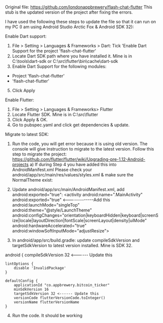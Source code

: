 Original file: https://github.com/londonappbrewery/flash-chat-flutter
This stub is the updated version of the project after fixing the errors. 

I have used the following these steps to update the file so that it can run on my PC (I am using Android Studio Arctic Fox & Android SDK 32):

Enable Dart support:
1. File > Setting > Languages & Frameworks > Dart: Tick 'Enable Dart Support for the project 'flash-chat-flutter'
2. Locate Dart SDK path where you have installed it. Mine is in C:\tools\dart-sdk or C:\src\flutter\bin\cache\dart-sdk
3. Enable Dart Support for the following modules: 
- Project 'flash-chat-flutter'
- 'flash-chat-flutter'
5. Click Apply

Enable Flutter: 
1. File > Setting > Languages & Frameworks> Flutter
2. Locate Flutter SDK. Mine is in C:\src\flutter
3. Click Apply & OK. 
4. Go to pubspec.yaml and click get dependencies & update. 

Migrate to latest SDK: 
1. Run the code, you will get error because it is using old version. The console will give instruction to migrate to the latest version. Follow this step to migrate the project: https://github.com/flutter/flutter/wiki/Upgrading-pre-1.12-Android-projects
a)  If during Step 4 you have added this into AndroidManifest.xml 
            <!-- Theme to apply as soon as Flutter begins rendering frames -->
            <meta-data
                android:name="io.flutter.embedding.android.NormalTheme"
                android:resource="@style/NormalTheme"
                />
Please check your android/app/src/main/res/values/styles.xml & make sure the NormalTheme exist: 

    <style name="NormalTheme" parent="@android:style/Theme.Black.NoTitleBar">
        <item name="android:windowBackground">@drawable/launch_background</item>
    </style>

2. Update android/app/src/main/AndroidManifest.xml, add android:exported="true":
       <activity
            android:name=".MainActivity"
            android:exported="true" <-------------Add this
            android:launchMode="singleTop"
            android:theme="@style/LaunchTheme"
        android:configChanges="orientation|keyboardHidden|keyboard|screenSize|locale|layoutDirection|fontScale|screenLayout|density|uiMode"
            android:hardwareAccelerated="true"
            android:windowSoftInputMode="adjustResize">

3. In android/app/src/build.gradle: update compileSdkVersion and targetSdkVersion to latest version installed. Mine is SDK 32. 

android {
    compileSdkVersion 32 <------ Update this 

    lintOptions {
        disable 'InvalidPackage'
    }

    defaultConfig {
        applicationId "co.appbrewery.bitcoin_ticker"
        minSdkVersion 16
        targetSdkVersion 32 <------ Update this 
        versionCode flutterVersionCode.toInteger()
        versionName flutterVersionName
    }
	
4. Run the code. It should be working
